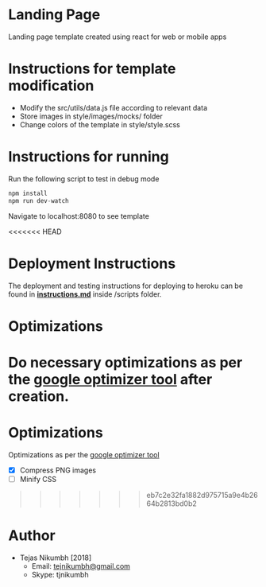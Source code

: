 # Landing Page
  Landing page template created using react for web or mobile apps

# Instructions for template modification

  - Modify the src/utils/data.js file according to relevant data
  - Store images in style/images/mocks/ folder
  - Change colors of the template in style/style.scss

# Instructions for running

Run the following script to test in debug mode
``` javascript
npm install
npm run dev-watch
```
Navigate to localhost:8080 to see template

<<<<<<< HEAD
# Deployment Instructions

The deployment and testing instructions for deploying to heroku can be found in [**instructions.md**](./scripts/instructions.md) inside /scripts folder.

# Optimizations

Do necessary optimizations as per the [google optimizer tool](https://developers.google.com/speed/pagespeed/insights/?url=askanexpert.social&tab=desktop)
after creation.
=======
# Optimizations
Optimizations as per the [google optimizer tool](https://developers.google.com/speed/pagespeed/insights/?url=askanexpert.social&tab=desktop)
- [x] Compress PNG images
- [ ] Minify CSS
>>>>>>> eb7c2e32fa1882d975715a9e4b2664b2813bd0b2

# Author  
  - Tejas Nikumbh [2018]
    - Email: tejnikumbh@gmail.com
    - Skype: tjnikumbh

